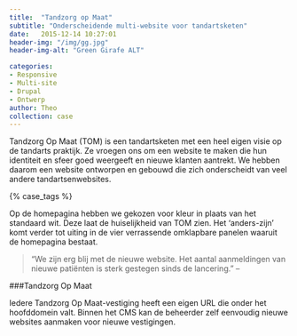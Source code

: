 ```yaml
---
title:  "Tandzorg op Maat"
subtitle: "Onderscheidende multi-website voor tandartsketen"
date:   2015-12-14 10:27:01
header-img: "/img/gg.jpg"
header-img-alt: "Green Girafe ALT"

categories:
- Responsive 
- Multi-site 
- Drupal 
- Ontwerp
author: Theo
collection: case
---
```

Tandzorg Op Maat (TOM) is een tandartsketen met een heel eigen visie op de tandarts praktijk. Ze vroegen ons om een website te maken die hun identiteit en sfeer goed weergeeft en nieuwe klanten aantrekt. We hebben daarom een website ontworpen en gebouwd die zich onderscheidt van veel andere tandartsenwebsites.

{% case_tags %} 

Op de homepagina hebben we gekozen voor kleur in plaats van het standaard wit. Deze laat de huiselijkheid van TOM zien. Het ‘anders-zijn’ komt verder tot uiting in de vier verrassende omklapbare panelen waaruit de homepagina bestaat.

> “We zijn erg blij met de nieuwe website. Het aantal aanmeldingen van nieuwe patiënten is sterk gestegen sinds de lancering.” – 

###Tandzorg Op Maat

Iedere Tandzorg Op Maat-vestiging heeft een eigen URL die onder het hoofddomein valt. Binnen het CMS kan de beheerder zelf eenvoudig nieuwe websites aanmaken voor nieuwe vestigingen.
